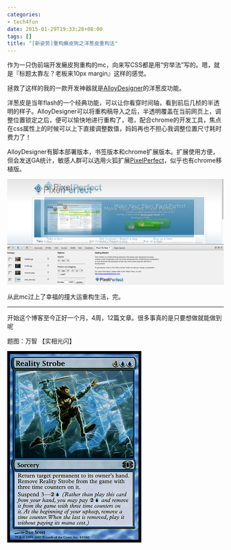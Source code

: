 ```yaml
---
categories:
- tech4fun
date: 2015-01-29T19:33:28+08:00
tags: []
title: "[新姿势]重构癞皮狗之洋葱皮重构法"
---
```



作为一只伪前端开发癞皮狗重构的mc，向来写CSS都是用“穷举法”写的。嗯，就是『标题太靠左？老板来10px margin』这样的感觉。

拯救了这样的我的一款开发神器就是[AlloyDesigner](http://alloyteam.github.io/AlloyDesigner/)的洋葱皮功能。

<!--more-->

洋葱皮是当年flash的一个经典功能，可以让你看穿时间轴，看到前后几桢的半透明的样子。AlloyDesigner可以将重构稿导入之后，半透明覆盖在当前网页上，调整位置锁定之后，便可以愉快地进行重构了，嗯，配合chrome的开发工具，焦点在css属性上的时候可以上下直接调整数值，妈妈再也不担心我调整位置尺寸耗时费力了！

AlloyDesigner有脚本部署版本，书签版本和chrome扩展版本。扩展使用方便，但会发送GA统计，敏感人群可以选用火狐扩展[PixelPerfect](https://addons.mozilla.org/en-US/firefox/addon/pixel-perfect/)，似乎也有chrome移植版。

![](/img/2015-q1/pxperfect.png)

从此mc过上了幸福的撞大运重构生活，完。


------

开始这个博客至今正好一个月，4周，12篇文章。很多事真的是只要想做就能做到呢


题图：万智 【实相光闪】 

![](/img/2015-q1/fut-43.jpg)

